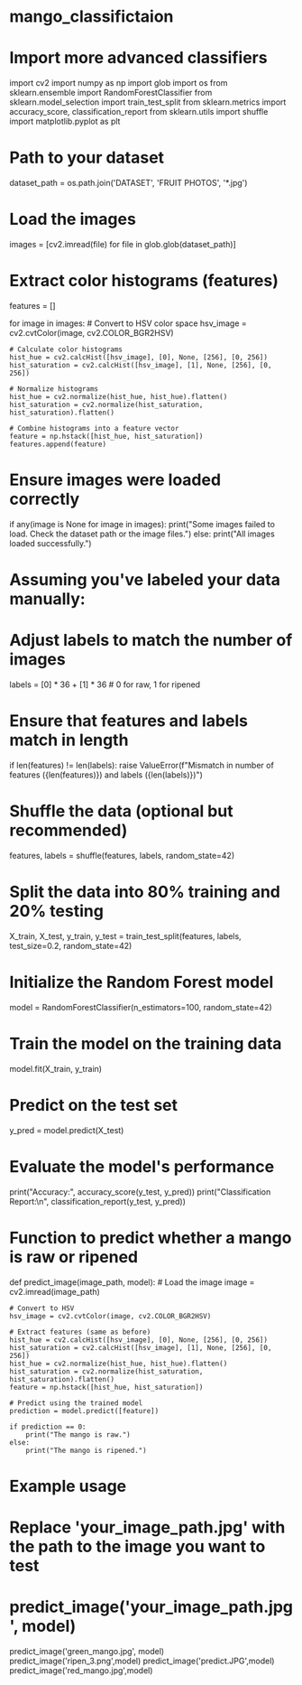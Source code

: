 # mango_classifictaion
# Import more advanced classifiers
import cv2
import numpy as np
import glob
import os
from sklearn.ensemble import RandomForestClassifier
from sklearn.model_selection import train_test_split
from sklearn.metrics import accuracy_score, classification_report
from sklearn.utils import shuffle
import matplotlib.pyplot as plt

# Path to your dataset
dataset_path = os.path.join('DATASET', 'FRUIT PHOTOS', '*.jpg')

# Load the images
images = [cv2.imread(file) for file in glob.glob(dataset_path)]

# Extract color histograms (features)
features = []

for image in images:
    # Convert to HSV color space
    hsv_image = cv2.cvtColor(image, cv2.COLOR_BGR2HSV)

    # Calculate color histograms
    hist_hue = cv2.calcHist([hsv_image], [0], None, [256], [0, 256])
    hist_saturation = cv2.calcHist([hsv_image], [1], None, [256], [0, 256])

    # Normalize histograms
    hist_hue = cv2.normalize(hist_hue, hist_hue).flatten()
    hist_saturation = cv2.normalize(hist_saturation, hist_saturation).flatten()

    # Combine histograms into a feature vector
    feature = np.hstack([hist_hue, hist_saturation])
    features.append(feature)

# Ensure images were loaded correctly
if any(image is None for image in images):
    print("Some images failed to load. Check the dataset path or the image files.")
else:
    print("All images loaded successfully.")

# Assuming you've labeled your data manually:
# Adjust labels to match the number of images
labels = [0] * 36 + [1] * 36  # 0 for raw, 1 for ripened

# Ensure that features and labels match in length
if len(features) != len(labels):
    raise ValueError(f"Mismatch in number of features ({len(features)}) and labels ({len(labels)})")

# Shuffle the data (optional but recommended)
features, labels = shuffle(features, labels, random_state=42)

# Split the data into 80% training and 20% testing
X_train, X_test, y_train, y_test = train_test_split(features, labels, test_size=0.2, random_state=42)

# Initialize the Random Forest model
model = RandomForestClassifier(n_estimators=100, random_state=42)

# Train the model on the training data
model.fit(X_train, y_train)

# Predict on the test set
y_pred = model.predict(X_test)

# Evaluate the model's performance
print("Accuracy:", accuracy_score(y_test, y_pred))
print("Classification Report:\n", classification_report(y_test, y_pred))

# Function to predict whether a mango is raw or ripened
def predict_image(image_path, model):
    # Load the image
    image = cv2.imread(image_path)

    # Convert to HSV
    hsv_image = cv2.cvtColor(image, cv2.COLOR_BGR2HSV)

    # Extract features (same as before)
    hist_hue = cv2.calcHist([hsv_image], [0], None, [256], [0, 256])
    hist_saturation = cv2.calcHist([hsv_image], [1], None, [256], [0, 256])
    hist_hue = cv2.normalize(hist_hue, hist_hue).flatten()
    hist_saturation = cv2.normalize(hist_saturation, hist_saturation).flatten()
    feature = np.hstack([hist_hue, hist_saturation])

    # Predict using the trained model
    prediction = model.predict([feature])

    if prediction == 0:
        print("The mango is raw.")
    else:
        print("The mango is ripened.")

# Example usage
# Replace 'your_image_path.jpg' with the path to the image you want to test
# predict_image('your_image_path.jpg', model)
predict_image('green_mango.jpg', model)
predict_image('ripen_3.png',model)
predict_image('predict.JPG',model)
predict_image('red_mango.jpg',model)
